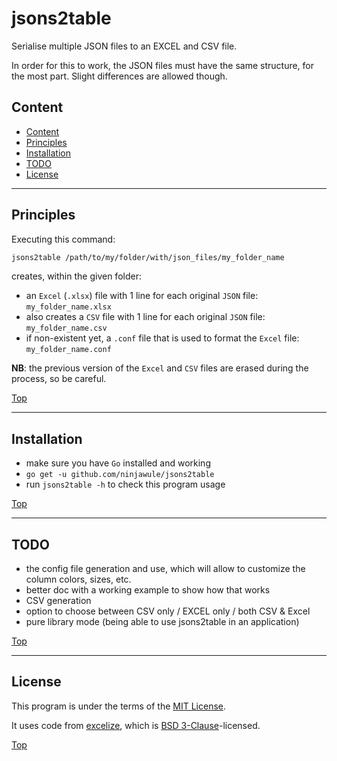 # jsons2table

Serialise multiple JSON files to an EXCEL and CSV file.

In order for this to work, the JSON files must have the same structure, for the most part. Slight differences are allowed though.

## Content

<!-- TOC depthFrom:2 depthTo:6 withLinks:1 updateOnSave:1 orderedList:0 -->

- [Content](#content)
- [Principles](#principles)
- [Installation](#installation)
- [TODO](#todo)
- [License](#license)

<!-- /TOC -->

---
## Principles

Executing this command:

```sh
jsons2table /path/to/my/folder/with/json_files/my_folder_name
```

creates, within the given folder:

- an `Excel` (`.xlsx`) file with 1 line for each original `JSON` file: `my_folder_name.xlsx`
- also creates a `CSV` file with 1 line for each original `JSON` file: `my_folder_name.csv`
- if non-existent yet, a `.conf` file that is used to format the `Excel` file: `my_folder_name.conf`

**NB**: the previous version of the `Excel` and `CSV` files are erased during the process, so be careful.

[Top](#content)

---
## Installation

- make sure you have `Go` installed and working
- `go get -u github.com/ninjawule/jsons2table`
- run `jsons2table -h` to check this program usage

[Top](#content)

---
## TODO

- the config file generation and use, which will allow to customize the column colors, sizes, etc.
- better doc with a working example to show how that works
- CSV generation
- option to choose between CSV only / EXCEL only / both CSV & Excel
- pure library mode (being able to use jsons2table in an application)

[Top](#content)

---
## License

This program is under the terms of the [MIT License](LICENSE).

It uses code from [excelize](https://github.com/360EntSecGroup-Skylar/excelize), which is [BSD 3-Clause](https://github.com/360EntSecGroup-Skylar/excelize/blob/master/LICENSE)-licensed.

[Top](#content)
